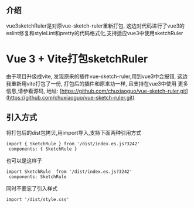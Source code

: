介绍
--
vue3sketchRuler是对原vue-sketch-ruler重新打包, 这边对代码进行了vue3的eslint修复和styleLint和pretty的代码格式化,支持适应vue3中使用sketchRuler
# Vue 3 + Vite打包sketchRuler
由于项目升级成vite, 发现原来的插件vue-sketch-ruler,用到vue3中会报错, 这边我重新用vite打包了一份, 打包后的插件和原来功一样, 且支持在vue3中使用
更多信息,请参看源码, 地址: [https://github.com/chuxiaoguo/vue-sketch-ruler.git](https://github.com/chuxiaoguo/vue-sketch-ruler.git)
## 引入方式
将打包后的dist包拷贝,用import导入,支持下面两种引用方式
```
import { SketchRule } from '/dist/index.es.js?3242'
 components: { SketchRule }
```
也可以是这样子
```
import SketchRule  from '/dist/index.es.js?3242'
 components: SketchRule
```
同时不要忘了引入样式
```
import '/dist/style.css'
```
